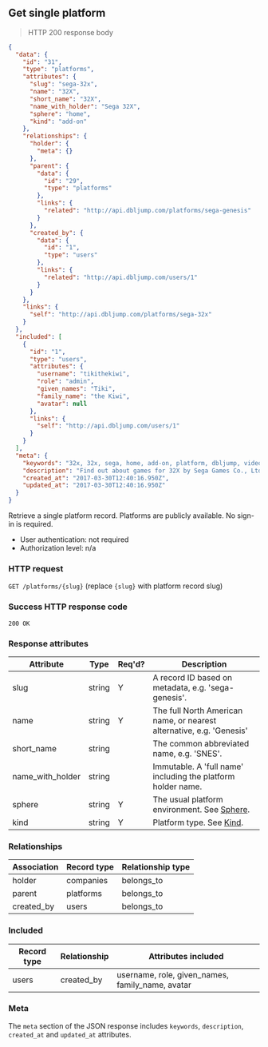 ## <a name="platforms_show"></a>Get single platform

> HTTP 200 response body

```JSON
{
  "data": {
    "id": "31",
    "type": "platforms",
    "attributes": {
      "slug": "sega-32x",
      "name": "32X",
      "short_name": "32X",
      "name_with_holder": "Sega 32X",
      "sphere": "home",
      "kind": "add-on"
    },
    "relationships": {
      "holder": {
        "meta": {}
      },
      "parent": {
        "data": {
          "id": "29",
          "type": "platforms"
        },
        "links": {
          "related": "http://api.dbljump.com/platforms/sega-genesis"
        }
      },
      "created_by": {
        "data": {
          "id": "1",
          "type": "users"
        },
        "links": {
          "related": "http://api.dbljump.com/users/1"
        }
      }
    },
    "links": {
      "self": "http://api.dbljump.com/platforms/sega-32x"
    }
  },
  "included": [
    {
      "id": "1",
      "type": "users",
      "attributes": {
        "username": "tikithekiwi",
        "role": "admin",
        "given_names": "Tiki",
        "family_name": "the Kiwi",
        "avatar": null
      },
      "links": {
        "self": "http://api.dbljump.com/users/1"
      }
    }
  ],
  "meta": {
    "keywords": "32x, 32x, sega, home, add-on, platform, dbljump, video games, pc games, gaming",
    "description": "Find out about games for 32X by Sega Games Co., Ltd. at Dbljump, the video game reference.",
    "created_at": "2017-03-30T12:40:16.950Z",
    "updated_at": "2017-03-30T12:40:16.950Z"
  }
}
```

Retrieve a single platform record. Platforms are publicly available. No sign-in is required.

* User authentication: not required
* Authorization level: n/a

### HTTP request

`GET /platforms/{slug}` (replace `{slug}` with platform record slug)

### Success HTTP response code

`200 OK`

### <a name="platform_response_attrs"></a>Response attributes

Attribute | Type | Req'd? | Description
--------- | ---- | ------ | -----------
slug | string | Y | A record ID based on metadata, e.g. 'sega-genesis'.
name | string | Y | The full North American name, or nearest alternative, e.g. 'Genesis'
short_name | string | | The common abbreviated name, e.g. 'SNES'.
name_with_holder | string | | Immutable. A 'full name' including the platform holder name.
sphere | string | Y | The usual platform environment. See [Sphere](#platforms_sphere).
kind | string | Y | Platform type. See [Kind](#platforms_kind).

### Relationships

Association | Record type | Relationship type
------------ | ---------- | -----------------
holder | companies | belongs_to
parent | platforms | belongs_to
created_by | users | belongs_to

### Included

Record type | Relationship | Attributes included
----------- | ------------ | -------------------
users | created_by | username, role, given_names, family_name, avatar

### Meta

The `meta` section of the JSON response includes `keywords`, `description`, `created_at` and `updated_at` attributes.
